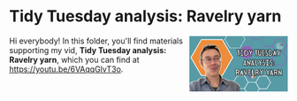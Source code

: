 # Tidy Tuesday analysis: Ravelry yarn
[<img src="yarn thumb new.png" align="right" height="100" />](<https://youtu.be/6VAqqGlvT3o>)

Hi everybody! In this folder, you'll find materials supporting my vid, **Tidy Tuesday analysis: Ravelry yarn**, which you can find at <https://youtu.be/6VAqqGlvT3o>. 

